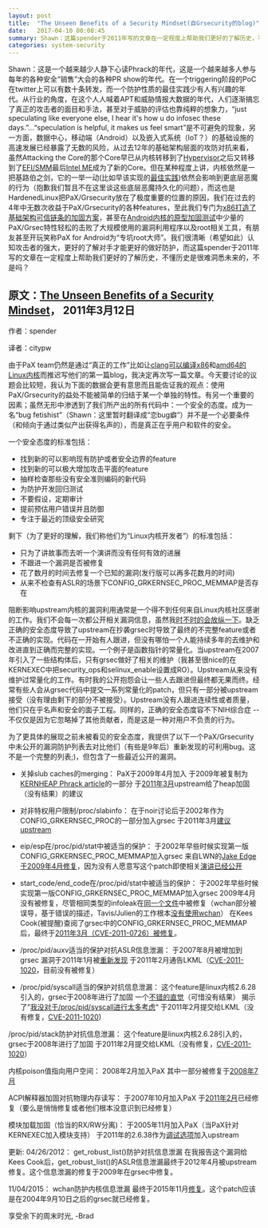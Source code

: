 ```yaml
---
layout: post
title:  "The Unseen Benefits of a Security Mindset(自Grsecurity的blog)"
date:   2017-04-10 00:08:45
summary: Shawn：这篇spender于2011年写的文章在一定程度上帮助我们更好的了解历史，不懂历史是很难洞悉未来的，不是吗？
categories: system-security
---
```


Shawn：这是一个越来越少人静下心读Phrack的年代，这是一个越来越多人参与每年的各种安全“销售”大会的各种PR show的年代。在一个triggering阶段的PoC在twitter上可以有数十条转发，而一个防护性质的最佳实践少有人有兴趣的年代。从行业的角度，在这个人人喊着APT和威胁情报大数据的年代，人们逐渐搞忘了真正的攻击者的面目和手法，甚至对于威胁的评估也靠纯粹的想象力，“just speculating like everyone else, I hear it's how u do infosec these days.”…“speculation is helpful, it makes us feel smart”是不可避免的现象，另一方面，数据中心，移动端（Android）以及嵌入式系统（IoT？）的基础设施的高速发展已经暴露了无数的风险，从过去12年的基础架构层面的攻防对抗来看，虽然Attacking the Core的那个Core早已从内核转移到了[Hypervisor](https://github.com/hardenedlinux/grsecurity-101-tutorials/blob/master/virt_security.md)之后又转移到了[EFI/SMM](https://github.com/hardenedlinux/firmware-anatomy/blob/master/hack_ME/firmware_security.md)最后[Intel ME](https://github.com/hardenedlinux/firmware-anatomy/blob/master/hack_ME/me_info.md)成为了新的Core。但在某种程度上讲，内核依然是一把基路伯之剑，它的一举一动(比如早该实现的[最佳实践](https://lkml.org/lkml/2017/4/5/800))依然会影响到更底层恶魔的行为（抱歉我们暂且不在这里谈这些底层恶魔持久化的问题），而这也是HardenedLinux把PaX/Grsecurity放在了极度重要的位置的原因，我们在过去的4年中无数次收益于PaX/Grsecurity的各种features，至此我们专门为[x86打造了基础架构可信链条的加固方案](https://hardenedlinux.github.io/system-security/2017/03/17/debian_hardened_boot.html)，甚至在[Android内核的原型加固测试](https://github.com/hardenedlinux/armv7-nexus7-grsec)中少量的PaX/Grsec特性轻松的击败了大规模使用的漏洞利用程序以及root相关工具，有朋友甚至开玩笑称PaX for Android为“专坑root大师”。我们很清晰（希望如此）认知攻击者的强大，更好的了解对手才能更好的做好防护，而这篇spender于2011年写的文章在一定程度上帮助我们更好的了解历史，不懂历史是很难洞悉未来的，不是吗？


## 原文：[The Unseen Benefits of a Security Mindset](https://forums.grsecurity.net/viewtopic.php?f=7&t=2574&sid=e87a5e81d136f6db4c7352eae0747be9)， 2011年3月12日

作者：spender

译者：citypw

由于PaX team仍然是通过“真正的工作”比如让[clang可以编译x86](http://comments.gmane.org/gmane.comp.compilers.clang.devel/13365)和[amd64的Linux内核](http://lwn.net/Articles/409614/)而推迟写他们的第一篇blog，我决定再次写一篇文章。今天要讨论的议题会比较短，我认为下面的数据会更有意思而且能佐证我的观点：使用PaX/Grsecurity的益处不能被简单的归结于某一个单独的特性。有另一个重要的因素；虽然无形中渗透到了我们所产出的所有代码中：一个安全的态度。成为一名“bug fetishist”（Shawn：这里暂时翻译成“恋bug癖”）并不是一个必要条件（和倾向于通过类似产出获得名声的），而是真正在乎用户和软件的安全。

一个安全态度的标准包括：
* 找到新的可以影响现有防护或者安全边界的feature
* 找到新的可以极大增加攻击平面的feature
* 抽样检查那些没有安全准则编码的新代码
* 为防护开发回归测试
* 不要假设，定期审计
* 提前预估用户错误并且防御
* 专注于最近的顶级安全研究

剩下（为了更好的理解，我们称他们为“Linux内核开发者”）的标准包括：
* 只为了讲故事而去听一个演讲而没有任何有效的进展
* 不跟进一个漏洞是否被修复
* 花了数月的时间去修复一个已知的漏洞(发行版可以再多花数月的时间)
* 从来不检查有ASLR的场景下CONFIG_GRKERNSEC_PROC_MEMMAP是否存在
 

阻断影响upstream内核的漏洞利用通常是一个得不到任何来自Linux内核社区感谢的工作。我们不会每一次都公开相关漏洞信息，虽然我[时不时的会放纵一下](http://lwn.net/Articles/285513/)。缺乏正确的安全态度导致了upstream在抄袭grsec时导致了最终的不完整feature或者不正确的实现。代码在一开始有人跟进，但没有哪怕一个人能持续多年的去维护和改进直到正确而完整的实现。一个例子是函数指针的常量化。当upstream在2007年引入了一些结构体后，只有grsec做好了相关的维护（我甚至很nice的在KERNEXEC中把security_ops和selinux_enable设置成RO）。Upstream从来没有维护过常量化的工作。有时我的公开抱怨会让一些人去跟进但最终都无果而终。经常有些人会从grsec代码中提交一系列常量化的patch，但只有一部分被upstream接受（没有理由剩下的部分不被接受）。Upstream没有人跟进连续性或者质量，他们只在乎名声和安全的面子工程。同样的，正确的安全态度容不下NIH综合症 -- 不仅仅是因为它忽略掉了其他贡献者，而是这是一种对用户不负责的行为。

为了更具体的展现之前未被看见的安全态度，我提供了以下一个PaX/Grsecurity中未公开的漏洞防护列表去对比他们（有些是9年后）重新发现的可利用bug。这不是一个完整的列表;)，但包含了一些最近公开的漏洞。

* 关掉slub caches的merging：
PaX于2009年4月加入
于2009年被复制为[KERNHEAP Phrack article](http://phrack.org/issues/66/15.html)的一部分
于[2011年3月](http://www.spinics.net/lists/linux-mm/msg15421.html)upstream给了heap加固（没有结果）的建议

* 对非特权用户限制/proc/slabinfo：
在于noir讨论后于2002年作为CONFIG_GRKERNSEC_PROC的一部分加入grsec
于2011年3月[建议upstream](https://lkml.org/lkml/2011/3/3/306)


* eip/esp在/proc/pid/stat中被适当的保护：
于2002年早些时候实现第一版CONFIG_GRKERNSEC_PROC_MEMMAP加入grsec
来自LWN的[Jake Edge于2009年4月修复](http://lkml.org/lkml/2009/4/30/265?h1=4d3afeb44daf01af97a0b9c725dcaf1453b7886c&h2=c1efa214c08fa9819a71f7e09815c7910f9a879b)，因为没有人愿意写这个patch即使相关[演讲已经公开](https://code.google.com/p/fuzzyaslr/)

* start_code/end_code在/proc/pid/stat中被适当的保护：
于2002年早些时候实现第一版CONFIG_GRKERNSEC_PROC_MEMMAP加入grsec
2009年4月没有被修复，尽管相同类型的infoleak在[同一个文件](http://lkml.org/lkml/2009/4/30/265?h1=4d3afeb44daf01af97a0b9c725dcaf1453b7886c&h2=c1efa214c08fa9819a71f7e09815c7910f9a879b)中被修复（wchan部分被误导，基于错误的描述，Tavis/Julien的工作根本[没有使用wchan](http://lwn.net/Articles/330866/)）
在Kees Cook(被提醒)查阅了grsec中的CONFIG_GRKERNSEC_PROC_MEMMAP后，最终于[2011年3月（CVE-2011-0726）被修复](https://lkml.org/lkml/2011/3/11/380)。

* /proc/pid/auxv适当的保护对抗ASLR信息泄漏：
于2007年8月被增加到grsec
漏洞于2011年1月被[重新发现](http://seclists.org/fulldisclosure/2011/Jan/421)
于2011年2月通告LKML（[CVE-2011-1020](https://lkml.org/lkml/2011/2/7/368)，目前没有被修复）


* /proc/pid/syscall适当的保护对抗信息泄漏：
这个feature是linux内核2.6.28引入的，grsec于2008年进行了加固
一个[不错的直觉](http://lkml.org/lkml/2008/7/17/529)（可惜没有结果）
揭示了”[我没对于/proc/pid/syscall进行太多考虑](http://lkml.org/lkml/2008/7/21/60)“
于2011年2月提交给LKML（没有修复，[CVE-2011-1020](https://lkml.org/lkml/2011/2/7/368))

/proc/pid/stack防护对抗信息泄漏：
这个feature是linux内核2.6.28引入的，grsec于2008年进行了加固
于2011年2月提交给LKML（没有修复，[CVE-2011-1020](https://lkml.org/lkml/2011/2/7/368)）

内核poison值指向用户空间：
2008年2月加入PaX
其中一部分被修复于[2008年7月](http://kerneltrap.org/mailarchive/linux-kernel/2008/7/14/2456844)

ACPI解释器加固对抗物理内存读写：
于2007年10月加入PaX
于[2011年2月](http://git.kernel.org/?p=linux/kernel/git/torvalds/linux-2.6.git;a=commitdiff;h=884b821fa27a5e3714d4871976d3e7c3abfa0d1b)已经修复（要么是悄悄修复或者他们根本没意识到已经修复）

模块加载加固（恰当的RX/RW分离)：
于2005年11月加入PaX（当PaX针对KERNEXEC加入模块支持）
于2011年的2.6.38作为[调试选项](http://lwn.net/Articles/422487/)加入upstream

更新:
04/26/2012：
get_robust_list()防护对抗信息泄漏
在我报告这个漏洞给Kees Cook后，get_robust_list()的ASLR信息泄漏最终于2012年4月被upstream修复。这个信息泄漏的修复于2009年在grsec中修复。 

11/04/2015：
wchan防护内核信息泄漏
最终于2015年11月[修复](http://git.kernel.org/cgit/linux/kernel/git/torvalds/linux.git/commit/?id=b2f73922d119686323f14fbbe46587f863852328)。这个patch应该是在2004年9月10日之后的grsec就已经修复。

享受余下的周末时光,
-Brad
